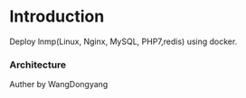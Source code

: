 # Introduction

Deploy lnmp(Linux, Nginx, MySQL, PHP7,redis) using docker.

### Architecture

Auther by WangDongyang










